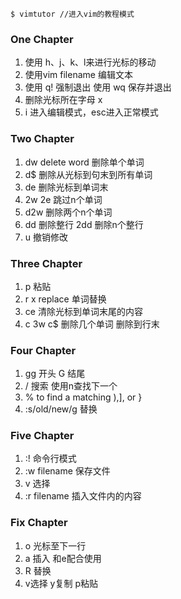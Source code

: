 ```
$ vimtutor //进入vim的教程模式
```

### One Chapter
1. 使用 h、j、k、l来进行光标的移动
2. 使用vim filename 编辑文本
3. 使用 q! 强制退出 使用 wq 保存并退出
4. 删除光标所在字母 x
5. i 进入编辑模式，esc进入正常模式

### Two Chapter
1. dw delete word 删除单个单词
2. d$ 删除从光标到句末到所有单词
3. de 删除光标到单词末
4. 2w 2e 跳过n个单词
5. d2w 删除两个n个单词
6. dd 删除整行 2dd 删除n个整行
7. u 撤销修改 

### Three Chapter
1. p 粘贴
2. r x replace 单词替换
3. ce 清除光标到单词末尾的内容
4. c 3w  c$  删除几个单词 删除到行末

### Four Chapter
1. gg 开头 G 结尾
2. / 搜索 使用n查找下一个
3. % to find a matching ),], or }
4. :s/old/new/g 替换

### Five Chapter
1. :! 命令行模式
2. :w filename 保存文件
3. v 选择
4. :r filename 插入文件内的内容

### Fix Chapter
1. o 光标至下一行
2. a 插入 和e配合使用
3. R 替换
4. v选择 y复制 p粘贴
